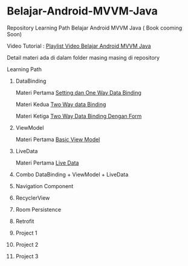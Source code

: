 # Belajar-Android-MVVM-Java
Repository Learning Path Belajar Android MVVM Java ( Book cooming Soon)

Video Tutorial : [Playlist Video Belajar Android MVVM Java](https://www.youtube.com/playlist?list=PLgh34MxUBPkgpjEM2E0JAbeiOi8vJnvQS)

Detail materi ada di dalam folder masing masing di repository

Learning Path
1. DataBinding
   
   Materi Pertama [Setting dan One Way Data Binding](https://github.com/siubie/01-Android-MVVM-Java-DataBinding)
   
   Materi Kedua [Two Way data Binding](https://github.com/siubie/02-Android-MVVM-Java-TwoWayDataBinding)
   
   Materi Ketiga [Two Way Data Binding Dengan Form](https://github.com/siubie/03-Android-MVVM-Java-TwoWayDataBinding-Form)
2. ViewModel

   Materi Pertama [Basic View Model](https://github.com/siubie/04-Android-MVVM-Java-ViewModel)
   
3. LiveData

   Materi Pertama [Live Data](https://github.com/siubie/05-Android-MVVM-Java-LiveData.git)
   
4. Combo DataBinding + ViewModel + LiveData
5. Navigation Component
6. RecyclerView
7. Room Persistence
8. Retrofit
9. Project 1
10. Project 2
11. Project 3
